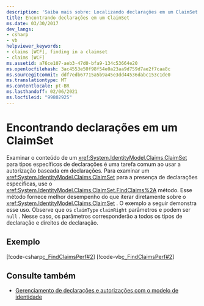 ```yaml
---
description: 'Saiba mais sobre: Localizando declarações em um ClaimSet'
title: Encontrando declarações em um ClaimSet
ms.date: 03/30/2017
dev_langs:
- csharp
- vb
helpviewer_keywords:
- claims [WCF], finding in a claimset
- claims [WCF]
ms.assetid: a76ce107-aeb3-47d0-bfa9-134c53664e20
ms.openlocfilehash: 3ac4553e50f98f54e0a23aa9d759d7ae2f7caa8c
ms.sourcegitcommit: ddf7edb67715a5b9a45e3dd44536dabc153c1de0
ms.translationtype: MT
ms.contentlocale: pt-BR
ms.lasthandoff: 02/06/2021
ms.locfileid: "99802925"
---
```

# <a name="finding-claims-in-a-claimset"></a>Encontrando declarações em um ClaimSet

Examinar o conteúdo de um <xref:System.IdentityModel.Claims.ClaimSet> para tipos específicos de declarações é uma tarefa comum ao usar a autorização baseada em declarações. Para examinar um <xref:System.IdentityModel.Claims.ClaimSet> para a presença de declarações específicas, use o <xref:System.IdentityModel.Claims.ClaimSet.FindClaims%2A> método. Esse método fornece melhor desempenho do que iterar diretamente sobre o <xref:System.IdentityModel.Claims.ClaimSet> . O exemplo a seguir demonstra esse uso. Observe que os `claimType` `claimRight` parâmetros e podem ser `null` . Nesse caso, os parâmetros corresponderão a todos os tipos de declaração e direitos de declaração.  
  
## <a name="example"></a>Exemplo  

 [!code-csharp[c_FindClaimsPerf#2](../../../../samples/snippets/csharp/VS_Snippets_CFX/c_findclaimsperf/cs/c_findclaimsperf.cs#2)]
 [!code-vb[c_FindClaimsPerf#2](../../../../samples/snippets/visualbasic/VS_Snippets_CFX/c_findclaimsperf/vb/c_findclaimsperf.vb#2)]  
  
## <a name="see-also"></a>Consulte também

- [Gerenciamento de declarações e autorizações com o modelo de identidade](managing-claims-and-authorization-with-the-identity-model.md)
